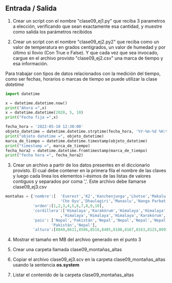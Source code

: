 ## Entrada / Salida

1) Crear un script con el nombre "clase09_ej1.py" que reciba 3 parametros a elección, verificando que sean exactamente esa cantidad, y muestre como salida los parámetros recibidos

2) Crear un script con el nombre "clase09_ej2.py2" que reciba como un valor de temperatura en grados centígrados, un valor de humedad y por último si llovio (Con True o False). Y que cada vez que sea invocado, cargue en el archivo provisto "clase09_ej2.csv" una marca de tiempo y esa información.

Para trabajar con tipos de datos relacionados con la medición del tiempo, como ser fechas, horarios o marcas de tiempo se puede utilizar la clase *datetime*

``` python
import datetime

x = datetime.datetime.now()
print("Ahora =",x)
x = datetime.datetime(2020, 5, 10)
print("Fecha fija =",x)

fecha_hora = '2022-05-10 12:30:00'
objeto_datetime = datetime.datetime.strptime(fecha_hora, '%Y-%m-%d %H:%M:%S')
print("objeto datetime =", objeto_datetime)
marca_de_tiempo = datetime.datetime.timestamp(objeto_datetime)
print("timestamp =", marca_de_tiempo)
fecha_hora2 = datetime.datetime.fromtimestamp(marca_de_tiempo)
print("fecha hora =", fecha_hora2)
``` 

3) Crear un archivo a partir de los datos presentes en el diccionario provisto. El cual debe contener en la primera fila el nombre de las claves y luego cada línea los elementos i-ésimos de las listas de valores contiguos y separados por coma ','. Este archivo debe llamarse clase09_ej3.csv

``` python
montañas = {'nombre':[  'Everest','K2','Kanchenjunga','Lhotse','Makalu',
                        'Cho Oyu','Dhaulagiri','Manaslu','Nanga Parbat','Annapurna I'],
            'orden':[1,2,3,4,5,6,7,8,9,10],
            'cordillera':['Himalaya','Karakórum','Himalaya','Himalaya','Himalaya'
                        ,'Himalaya','Himalaya','Himalaya','Karakórum','Himalaya'],
            'pais': ['Nepal','Pakistán','Nepal','Nepal','Nepal','Nepal','Nepal','Nepal',
                    'Pakistán','Nepal'],
            'altura':[8849,8611,8586,8516,8485,8188,8167,8163,8125,8091]}
```

4) Mostrar el tamaño en MB del archivo generado en el punto 3

5) Crear una carpeta llamada clase09_montañas_altas

6) Copiar el archivo clase09_ej3.scv en la carpeta clase09_montañas_altas usando la sentencia **os.system**

7) Listar el contenido de la carpeta clase09_montañas_altas
